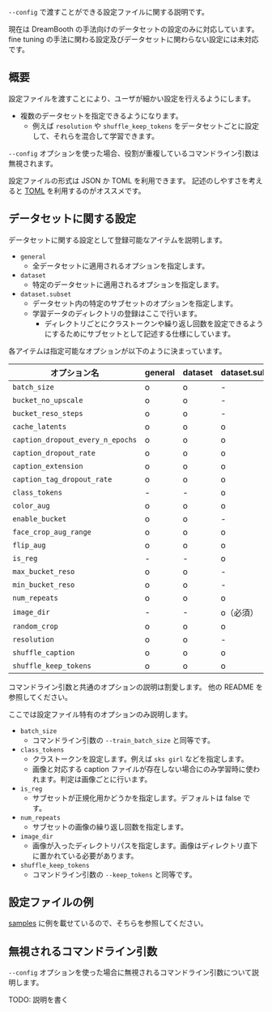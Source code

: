 `--config` で渡すことができる設定ファイルに関する説明です。

現在は DreamBooth の手法向けのデータセットの設定のみに対応しています。
fine tuning の手法に関わる設定及びデータセットに関わらない設定には未対応です。

## 概要

設定ファイルを渡すことにより、ユーザが細かい設定を行えるようにします。

* 複数のデータセットを指定できるようになります。
    * 例えば `resolution` や `shuffle_keep_tokens` をデータセットごとに設定して、それらを混合して学習できます。

`--config` オプションを使った場合、役割が重複しているコマンドライン引数は無視されます。

設定ファイルの形式は JSON か TOML を利用できます。
記述のしやすさを考えると [TOML](https://toml.io/ja/v1.0.0-rc.2) を利用するのがオススメです。

## データセットに関する設定

データセットに関する設定として登録可能なアイテムを説明します。

* `general`
    * 全データセットに適用されるオプションを指定します。
* `dataset`
    * 特定のデータセットに適用されるオプションを指定します。
* `dataset.subset`
    * データセット内の特定のサブセットのオプションを指定します。
    * 学習データのディレクトリの登録はここで行います。
        * ディレクトリごとにクラストークンや繰り返し回数を設定できるようにするためにサブセットとして記述する仕様にしています。

各アイテムは指定可能なオプションが以下のように決まっています。

| オプション名 | general | dataset | dataset.subset |
| ---- | ---- | ---- | ---- |
| `batch_size` | o | o | - |
| `bucket_no_upscale` | o | o | - |
| `bucket_reso_steps` | o | o | - |
| `cache_latents` | o | o | o |
| `caption_dropout_every_n_epochs` | o | o | o |
| `caption_dropout_rate` | o | o | o |
| `caption_extension` | o | o | o |
| `caption_tag_dropout_rate` | o | o | o |
| `class_tokens` | - | - | o |
| `color_aug` | o | o | o |
| `enable_bucket` | o | o | - |
| `face_crop_aug_range` | o | o | o |
| `flip_aug` | o | o | o |
| `is_reg` | - | - | o |
| `max_bucket_reso` | o | o | - |
| `min_bucket_reso` | o | o | - |
| `num_repeats` | o | o | o |
| `image_dir` | - | - | o（必須） |
| `random_crop` | o | o | o |
| `resolution` | o | o | - |
| `shuffle_caption` | o | o | o |
| `shuffle_keep_tokens` | o | o | o |

コマンドライン引数と共通のオプションの説明は割愛します。
他の README を参照してください。

ここでは設定ファイル特有のオプションのみ説明します。

* `batch_size`
    * コマンドライン引数の `--train_batch_size` と同等です。
* `class_tokens`
    * クラストークンを設定します。例えば `sks girl` などを指定します。
    * 画像と対応する caption ファイルが存在しない場合にのみ学習時に使われます。判定は画像ごとに行います。
* `is_reg`
    * サブセットが正規化用かどうかを指定します。デフォルトは false です。
* `num_repeats`
    * サブセットの画像の繰り返し回数を指定します。
* `image_dir`
    * 画像が入ったディレクトリパスを指定します。画像はディレクトリ直下に置かれている必要があります。
* `shuffle_keep_tokens`
    * コマンドライン引数の `--keep_tokens` と同等です。

## 設定ファイルの例

[samples](./samples/config_sample.toml) に例を載せているので、そちらを参照してください。

## 無視されるコマンドライン引数

`--config` オプションを使った場合に無視されるコマンドライン引数について説明します。

TODO: 説明を書く
